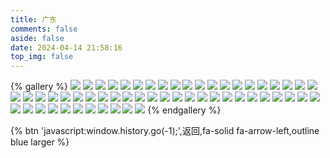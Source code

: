 ```yaml
---
title: 广东
comments: false
aside: false
date: 2024-04-14 21:58:16
top_img: false
---
```


{% gallery %}
![](https://blogfiles.oss.fyz666.xyz/webp/599ba2a4-178e-4a7e-a4b2-a2c2fd003121.webp)
![](https://blogfiles.oss.fyz666.xyz/webp/dfdf2a3d-4724-4a75-a96c-8101ffcf3e6f.webp)
![](https://blogfiles.oss.fyz666.xyz/jpeg/4d97122a-197d-47ad-9241-2f78c7d34abd.jpeg)
![](https://blogfiles.oss.fyz666.xyz/webp/bee88e2a-e8f4-4dd6-bdb1-d35286456645.webp)
![](https://blogfiles.oss.fyz666.xyz/jpeg/314d312e-f7a8-46cc-9601-c3f9dbfabbb7.jpeg)
![](https://blogfiles.oss.fyz666.xyz/webp/6ff8cf4e-f34d-4292-be00-4df47e6638d5.webp)
![](https://blogfiles.oss.fyz666.xyz/webp/7caf758d-97d5-47ee-8a3e-39fe352bed48.webp)
![](https://blogfiles.oss.fyz666.xyz/webp/80dbdbed-1916-4e93-81e7-42d16f1302dd.webp)
![](https://blogfiles.oss.fyz666.xyz/webp/13a01d1a-ff96-49b9-8a86-4b2d9af684a5.webp)
![](https://blogfiles.oss.fyz666.xyz/webp/3985e5cc-3c57-4cd3-b272-cc66b2c22756.webp)
![](https://blogfiles.oss.fyz666.xyz/webp/c655dc54-43a6-4f79-bd23-e430d773f8fb.webp)
![](https://blogfiles.oss.fyz666.xyz/webp/3c4fad5b-96fb-4a9f-8bed-0a49fa103ed3.webp)
![](https://blogfiles.oss.fyz666.xyz/jpeg/8d955fd9-c9ab-4c6a-a13b-87315f1fae52.jpeg)
![](https://blogfiles.oss.fyz666.xyz/jpeg/2717cd29-fe89-4392-ae2c-b195f3c89cbb.jpeg)
![](https://blogfiles.oss.fyz666.xyz/webp/118e5b39-e70b-44e4-8280-34490b8abfc0.webp)
![](https://blogfiles.oss.fyz666.xyz/jpeg/099714dd-e570-4fb9-9f05-a8bfd21d33d5.jpeg)
![](https://blogfiles.oss.fyz666.xyz/webp/c16f13da-a646-41d8-a1cf-67aa5fd7125c.webp)
![](https://blogfiles.oss.fyz666.xyz/webp/56e987d2-cdbf-4b29-ad1a-31e3ca9801c0.webp)
![](https://blogfiles.oss.fyz666.xyz/webp/4fe0c7d6-1b58-4f05-a43c-ef420020d3e5.webp)
![](https://blogfiles.oss.fyz666.xyz/webp/be7837e1-e39d-4af8-b622-511a1ca727d8.webp)
![](https://blogfiles.oss.fyz666.xyz/webp/a4a4f5ac-aa84-4c41-8965-67894a94597e.webp)
![](https://blogfiles.oss.fyz666.xyz/webp/3f0ca335-a15d-4b28-8ab5-ad0e72c2cc10.webp)
![](https://blogfiles.oss.fyz666.xyz/webp/28bb92f1-496c-40d8-94ba-f7483e2af4a6.webp)
![](https://blogfiles.oss.fyz666.xyz/webp/1c4bb9cb-e9c0-415c-be25-3b3ecfa127e1.webp)
![](https://blogfiles.oss.fyz666.xyz/jpeg/32fc8b17-30ad-4594-b61d-2bf0319a18b0.jpeg)
![](https://blogfiles.oss.fyz666.xyz/webp/0e951ea5-e7f5-469d-8b0a-38bd3acded1a.webp)
![](https://blogfiles.oss.fyz666.xyz/webp/f64c30e2-d7a3-42b8-b525-e33d12814201.webp)
![](https://blogfiles.oss.fyz666.xyz/jpeg/65d8d00a-3975-42c0-8b85-4ed7d663ceb1.jpeg)
![](https://blogfiles.oss.fyz666.xyz/webp/05cd63da-4ca0-41f4-b218-3f08b8a2521e.webp)
![](https://blogfiles.oss.fyz666.xyz/webp/56fad8c8-45d8-40cc-a863-76061f31c97e.webp)
![](https://blogfiles.oss.fyz666.xyz/webp/87b23827-68ce-453c-bcd8-c4468be4638e.webp)
![](https://blogfiles.oss.fyz666.xyz/jpeg/2f3ee535-e368-425f-8fc3-cb1458355b74.jpeg)
![](https://blogfiles.oss.fyz666.xyz/webp/91ba8220-3631-4e6f-ac52-56c67e615c65.webp)
![](https://blogfiles.oss.fyz666.xyz/webp/ed0a97c6-678d-4b03-9c87-be85788cfc0f.webp)
![](https://blogfiles.oss.fyz666.xyz/jpeg/77793a30-2ae9-420e-a46e-53105b0b8298.jpeg)
![](https://blogfiles.oss.fyz666.xyz/jpeg/31a88d40-0fff-494b-9625-9615da07cdea.jpeg)
![](https://blogfiles.oss.fyz666.xyz/webp/f02d4160-a7f0-41e8-8810-80b3df562cbd.webp)
![](https://blogfiles.oss.fyz666.xyz/webp/905f6c9c-6bd1-4ea5-91ba-95ddfdf577a4.webp)
![](https://blogfiles.oss.fyz666.xyz/jpeg/ebca4d81-c6c6-4bb1-90c3-eb63c36b92d5.jpeg)
![](https://blogfiles.oss.fyz666.xyz/webp/df525de4-128a-4ba8-992e-3da34f78a7e1.webp)
![](https://blogfiles.oss.fyz666.xyz/webp/abe3fe1d-9f24-4a11-be49-174ad2f0bcf0.webp)
![](https://blogfiles.oss.fyz666.xyz/webp/9170400d-b77f-41cf-9ec4-687933bb4c0c.webp)
![](https://blogfiles.oss.fyz666.xyz/webp/45f715bf-2b91-4685-95b8-5b19a2f5d4a3.webp)
![](https://blogfiles.oss.fyz666.xyz/webp/493ea0b6-1aac-4d83-9087-f37ddd552cf6.webp)
![](https://blogfiles.oss.fyz666.xyz/webp/f3afd2e2-ed16-442c-a555-760af2e8dbe5.webp)
![](https://blogfiles.oss.fyz666.xyz/webp/d6abb269-ff64-4001-b619-159f93d77419.webp)
![](https://blogfiles.oss.fyz666.xyz/webp/dabfe3ed-affd-4f02-a588-42d695082930.webp)
![](https://blogfiles.oss.fyz666.xyz/jpeg/2fcd22e3-c53d-4c2f-b70b-e0a302fcfd4c.jpeg)
![](https://blogfiles.oss.fyz666.xyz/webp/b44d13af-4158-4a13-b0b8-95dd64b8568b.webp)
![](https://blogfiles.oss.fyz666.xyz/webp/a7ac732b-8350-4174-9f54-fa47f7860c4b.webp)
![](https://blogfiles.oss.fyz666.xyz/webp/36e81ed0-381a-47d1-a9fe-38f405895971.webp)
![](https://blogfiles.oss.fyz666.xyz/webp/ee979c8a-7dc6-4b86-8d4c-289ad8d616cc.webp)
![](https://blogfiles.oss.fyz666.xyz/webp/38514ae8-89cf-4547-9952-02358ef765a4.webp)
![](https://blogfiles.oss.fyz666.xyz/jpeg/c6625b80-7269-43c1-8c17-e2ef9d98f879.jpeg)
![](https://blogfiles.oss.fyz666.xyz/webp/6eec0306-faed-447f-b720-96be42e5d3cc.webp)
![](https://blogfiles.oss.fyz666.xyz/webp/54e5261a-204e-4954-8ecd-903f7a8f5d0f.webp)
{% endgallery %}

{% btn 'javascript:window.history.go(-1);',返回,fa-solid fa-arrow-left,outline blue larger %}

